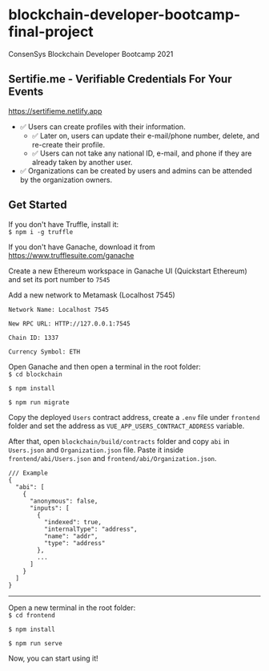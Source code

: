 # blockchain-developer-bootcamp-final-project
ConsenSys Blockchain Developer Bootcamp 2021

## Sertifie.me - Verifiable Credentials For Your Events

https://sertifieme.netlify.app

- ✅ Users can create profiles with their information.
  - ✅ Later on, users can update their e-mail/phone number, delete, and re-create their profile.
  - ✅ Users can not take any national ID, e-mail, and phone if they are already taken by another user.
- ✅ Organizations can be created by users and admins can be attended by the organization owners.


## Get Started
If you don't have Truffle, install it:\
`$ npm i -g truffle`

If you don't have Ganache, download it from https://www.trufflesuite.com/ganache

Create a new Ethereum workspace in Ganache UI (Quickstart Ethereum) and set its port number to `7545`

Add a new network to Metamask (Localhost 7545)

```
Network Name: Localhost 7545

New RPC URL: HTTP://127.0.0.1:7545

Chain ID: 1337

Currency Symbol: ETH
```

Open Ganache and then open a terminal in the root folder:\
`$ cd blockchain`

`$ npm install`

`$ npm run migrate`

Copy the deployed `Users` contract address, create a `.env` file under `frontend` folder and set the address as `VUE_APP_USERS_CONTRACT_ADDRESS` variable.

After that, open `blockchain/build/contracts` folder and copy `abi` in `Users.json` and `Organization.json` file. Paste it inside `frontend/abi/Users.json` and `frontend/abi/Organization.json`.
```
/// Example
{
  "abi": [
    {
      "anonymous": false,
      "inputs": [
        {
          "indexed": true,
          "internalType": "address",
          "name": "addr",
          "type": "address"
        },
        ...
      ]
    }
  ]
}
```

---

Open a new terminal in the root folder:\
`$ cd frontend`

`$ npm install`

`$ npm run serve`

Now, you can start using it!